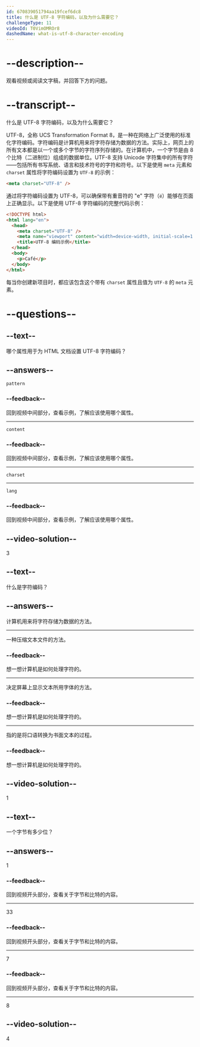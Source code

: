 ```yaml
---
id: 670839051794aa19fcef6dc8
title: 什么是 UTF-8 字符编码，以及为什么需要它？
challengeType: 11
videoId: T0VimOMROr8
dashedName: what-is-utf-8-character-encoding
---
```


# --description--

观看视频或阅读文字稿，并回答下方的问题。

# --transcript--

什么是 UTF-8 字符编码，以及为什么需要它？

UTF-8，全称 UCS Transformation Format 8，是一种在网络上广泛使用的标准化字符编码。字符编码是计算机用来将字符存储为数据的方法。实际上，网页上的所有文本都是以一个或多个字节的字符序列存储的。在计算机中，一个字节是由 8 个比特（二进制位）组成的数据单位。UTF-8 支持 Unicode 字符集中的所有字符——包括所有书写系统、语言和技术符号的字符和符号。以下是使用 `meta` 元素和 `charset` 属性将字符编码设置为 `UTF-8` 的示例：

```html
<meta charset="UTF-8" />
```

通过将字符编码设置为 UTF-8，可以确保带有重音符的 "e" 字符（`é`）能够在页面上正确显示。以下是使用 UTF-8 字符编码的完整代码示例：

```html
<!DOCTYPE html>
<html lang="en">
  <head>
    <meta charset="UTF-8" />
    <meta name="viewport" content="width=device-width, initial-scale=1.0" />
    <title>UTF-8 编码示例</title>
  </head>
  <body>
    <p>Café</p>
  </body>
</html>
```

每当你创建新项目时，都应该包含这个带有 `charset` 属性且值为 `UTF-8` 的 `meta` 元素。

# --questions--

## --text--

哪个属性用于为 HTML 文档设置 UTF-8 字符编码？

## --answers--

`pattern`

### --feedback--

回到视频中间部分，查看示例，了解应该使用哪个属性。

---

`content`

### --feedback--

回到视频中间部分，查看示例，了解应该使用哪个属性。

---

`charset`

---

`lang`

### --feedback--

回到视频中间部分，查看示例，了解应该使用哪个属性。

## --video-solution--

3

## --text--

什么是字符编码？

## --answers--

计算机用来将字符存储为数据的方法。

---

一种压缩文本文件的方法。

### --feedback--

想一想计算机是如何处理字符的。

---

决定屏幕上显示文本所用字体的方法。

### --feedback--

想一想计算机是如何处理字符的。

---

指的是将口语转换为书面文本的过程。

### --feedback--

想一想计算机是如何处理字符的。

## --video-solution--

1

## --text--

一个字节有多少位？

## --answers--

1

### --feedback--

回到视频开头部分，查看关于字节和比特的内容。

---

33

### --feedback--

回到视频开头部分，查看关于字节和比特的内容。

---

7

### --feedback--

回到视频开头部分，查看关于字节和比特的内容。

---

8

## --video-solution--

4

